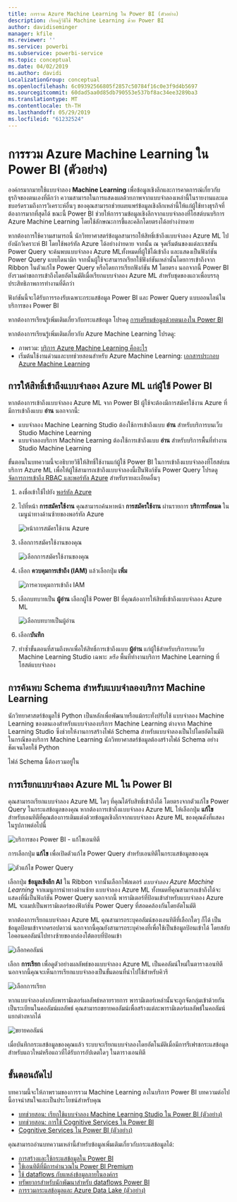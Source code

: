 ```yaml
---
title: การรวม Azure Machine Learning ใน Power BI (ตัวอย่าง)
description: เรียนรู้วิธีใช้ Machine Learning ด้วย Power BI
author: davidiseminger
manager: kfile
ms.reviewer: ''
ms.service: powerbi
ms.subservice: powerbi-service
ms.topic: conceptual
ms.date: 04/02/2019
ms.author: davidi
LocalizationGroup: conceptual
ms.openlocfilehash: 6c09392566805f2857c50784f16c0e3f9d4b5697
ms.sourcegitcommit: 60dad5aa0d85db790553e537bf8ac34ee3289ba3
ms.translationtype: MT
ms.contentlocale: th-TH
ms.lasthandoff: 05/29/2019
ms.locfileid: "61232524"
---
```

# <a name="azure-machine-learning-integration-in-power-bi-preview"></a>การรวม Azure Machine Learning ใน Power BI (ตัวอย่าง)

องค์กรมากมายใช้แบบจำลอง **Machine Learning** เพื่อข้อมูลเชิงลึกและการคาดการณ์เกี่ยวกับธุรกิจของตนเองที่ดีกว่า ความสามารถในการแสดงผลด้วยภาพจากแบบจำลองเหล่านี้ในรายงานและแดชบอร์ดรวมถึงการวิเคราะห์อื่นๆ ของคุณสามารถช่วยเผยแพร่ข้อมูลเชิงลึกเหล่านี้ให้แก่ผู้ใช้ทางธุรกิจที่ต้องการมากที่สุดได้  ขณะนี้ Power BI ช่วยให้การรวมข้อมูลเชิงลึกจากแบบจำลองที่โฮสต์บนบริการ Azure Machine Learning โดยใช้ลักษณะการชี้และคลิกโดยตรงได้อย่างง่ายดาย

หากต้องการใช้ความสามารถนี้ นักวิทยาศาสตร์ข้อมูลสามารถให้สิทธิ์เข้าถึงแบบจำลอง Azure ML ไปยังนักวิเคราะห์ BI โดยใช้พอร์ทัล Azure ได้อย่างง่ายดาย  จากนั้น ณ จุดเริ่มต้นของแต่ละเซสชัน Power Query จะค้นพบแบบจำลอง Azure MLทั้งหมดที่ผู้ใช้ได้เข้าถึง และแสดงเป็นฟังก์ชัน Power Query แบบไดนามิก  จากนั้นผู้ใช้จะสามารถเรียกใช้ฟังก์ชันเหล่านั้นโดยการเข้าถึงจาก Ribbon ในตัวแก้ไข Power Query หรือโดยการเรียกฟังก์ชัน M โดยตรง นอกจากนี้ Power BI ยังรวมคำขอการเข้าถึงโดยอัตโนมัติเมื่อเรียกแบบจำลอง Azure ML สำหรับชุดของแถวเพื่อบรรลุประสิทธิภาพการทำงานที่ดีกว่า

ฟังก์ชันนี้จะได้รับการรองรับเฉพาะกระแสข้อมูล Power BI และ Power Query แบบออนไลน์ในบริการของ Power BI

หากต้องการเรียนรู้เพิ่มเติมเกี่ยวกับกระแสข้อมูล โปรดดู [การเตรียมข้อมูลด้วยตนเองใน Power BI](service-dataflows-overview.md)

หากต้องการเรียนรู้เพิ่มเติมเกี่ยวกับ Azure Machine Learning โปรดดู:

- ภาพรวม:  [บริการ Azure Machine Learning คืออะไร](https://docs.microsoft.com/azure/machine-learning/service/overview-what-is-azure-ml)
- เริ่มต้นใช้งานด่วนและบทช่วยสอนสำหรับ Azure Machine Learning:  [เอกสารประกอบ Azure Machine Learning](https://docs.microsoft.com/azure/machine-learning/)

## <a name="granting-access-to-the-azure-ml-model-to-a-power-bi-user"></a>การให้สิทธิ์เข้าถึงแบบจำลอง Azure ML แก่ผู้ใช้ Power BI

หากต้องการเข้าถึงแบบจำลอง Azure ML จาก Power BI ผู้ใช้จะต้องมีการสมัครใช้งาน Azure ที่มีการเข้าถึงแบบ **อ่าน**  นอกจากนี้:

- แบบจำลอง Machine Learning Studio ต้องใช้การเข้าถึงแบบ **อ่าน** สำหรับบริการบนเว็บ Studio Machine Learning
- แบบจำลองบริการ Machine Learning ต้องใช้การเข้าถึงแบบ **อ่าน** สำหรับบริการพื้นที่ทำงาน Studio Machine Learning

ขั้นตอนในบทความนี้จะอธิบายวิธีให้สิทธิ์ใช้งานแก่ผู้ใช้ Power BI ในการเข้าถึงแบบจำลองที่โฮสต์บนบริการ Azure ML เพื่อให้ผู้ใช้สามารถเข้าถึงแบบจำลองนี้เป็นฟังก์ชัน Power Query  โปรดดู [จัดการการเข้าถึง RBAC และพอร์ทัล Azure](https://docs.microsoft.com/azure/role-based-access-control/role-assignments-portal) สำหรับรายละเอียดอื่นๆ

1. ลงชื่อเข้าใช้ไปยัง [พอร์ทัล Azure](https://portal.azure.com)

2. ไปที่หน้า **การสมัครใช้งาน** คุณสามารถค้นหาหน้า **การสมัครใช้งาน** ผ่านรายการ **บริการทั้งหมด** ในเมนูนำทางด้านซ้ายของพอร์ทัล Azure

    ![หน้าการสมัครใช้งาน Azure](media/service-machine-learning-integration/machine-learning-integration_01.png)

3. เลือกการสมัครใช้งานของคุณ

    ![เลือกการสมัครใช้งานของคุณ](media/service-machine-learning-integration/machine-learning-integration_02.png)

4. เลือก **ควบคุมการเข้าถึง (IAM)** แล้วเลือกปุ่ม **เพิ่ม**

    ![การควบคุมการเข้าถึง IAM](media/service-machine-learning-integration/machine-learning-integration_03.png)

5. เลือกบทบาทเป็น **ผู้อ่าน** เลือกผู้ใช้ Power BI ที่คุณต้องการให้สิทธิ์เข้าถึงแบบจำลอง Azure ML

    ![เลือกบทบาทเป็นผู้อ่าน](media/service-machine-learning-integration/machine-learning-integration_04.png)

6. เลือก**บันทึก**

7. ทำซ้ำขั้นตอนที่สามถึงหกเพื่อให้สิทธิ์การเข้าถึงแบบ **ผู้อ่าน** แก่ผู้ใช้สำหรับบริการบนเว็บ Machine Learning Studio เฉพาะ *หรือ* พื้นที่ทำงานบริการ Machine Learning ที่โฮสต์แบบจำลอง


## <a name="schema-discovery-for-machine-learning-service-models"></a>การค้นพบ Schema สำหรับแบบจำลองบริการ  Machine Learning

นักวิทยาศาสตร์ข้อมูลใช้ Python เป็นหลักเพื่อพัฒนาหรือแม้กระทั่งปรับใช้ แบบจำลอง Machine Learning ของตนเองสำหรับแบบจำลองบริการ Machine Learning  ต่างจาก Machine Learning Studio ซึ่งช่วยให้งานการสร้างไฟล์ Schema สำหรับแบบจำลองเป็นไปโดยอัตโนมัติ ในกรณีของบริการ Machine Learning นักวิทยาศาสตร์ข้อมูลต้องสร้างไฟล์ Schema อย่างชัดเจนโดยใช้ Python

ไฟล์ Schema นี้ต้องรวมอยู่ใน

## <a name="invoking-the-azure-ml-model-in-power-bi"></a>การเรียกแบบจำลอง Azure ML ใน Power BI

คุณสามารถเรียกแบบจำลอง Azure ML ใดๆ ที่คุณได้รับสิทธิ์เข้าถึงได้ โดยตรงจากตัวแก้ไข Power Query ในกระแสข้อมูลของคุณ หากต้องการเข้าถึงแบบจำลอง Azure ML ให้เลือกปุ่ม **แก้ไข** สำหรับเอนทิตีที่คุณต้องการเติมแต่งด้วยข้อมูลเชิงลึกจากแบบจำลอง Azure ML ของคุณดังที่แสดงในรูปภาพต่อไปนี้

![บริการของ Power BI - แก้ไขเอนทิตี](media/service-machine-learning-integration/machine-learning-integration_05.png)

การเลือกปุ่ม **แก้ไข** เพื่อเปิดตัวแก้ไข Power Query สำหรับเอนทิตีในกระแสข้อมูลของคุณ

![ตัวแก้ไข Power Query](media/service-machine-learning-integration/machine-learning-integration_06.png)

เลือกปุ่ม **ข้อมูลเชิงลึก AI** ใน Ribbon จากนั้นเลือกโฟลเดอร์ _แบบจำลอง Azure Machine Learning_ จากเมนูการนำทางด้านซ้าย แบบจำลอง Azure ML ทั้งหมดที่คุณสามารถเข้าถึงได้จะแสดงที่นี่เป็นฟังก์ชัน Power Query นอกจากนี้ พารามิเตอร์ที่ป้อนเข้าสำหรับแบบจำลอง Azure ML จะแมปเป็นพารามิเตอร์ของฟังก์ชัน Power Query ที่สอดคล้องกันโดยอัตโนมัติ

หากต้องการเรียกแบบจำลอง Azure ML คุณสามารถระบุคอลัมน์ของเอนทิตีที่เลือกใดๆ ก็ได้ เป็นข้อมูลป้อนเข้าจากดรอปดาวน์ นอกจากนี้คุณยังสามารถระบุค่าคงที่เพื่อใช้เป็นข้อมูลป้อนเข้าได้ โดยสลับไอคอนคอลัมน์ไปทางซ้ายของกล่องโต้ตอบที่ป้อนเข้า

![เลือกคอลัมน์](media/service-machine-learning-integration/machine-learning-integration_07.png)

เลือก **การเรียก** เพื่อดูตัวอย่างผลลัพธ์ของแบบจำลอง Azure ML เป็นคอลัมน์ใหม่ในตารางเอนทิตี นอกจากนี้คุณจะเห็นการเรียกแบบจำลองเป็นขั้นตอนที่นำไปใช้สำหรับคิวรี

![เลือกการเรียก](media/service-machine-learning-integration/machine-learning-integration_08.png)

หากแบบจำลองส่งกลับพารามิเตอร์ผลลัพธ์หลายรายการ พารามิเตอร์เหล่านั้นจะถูกจัดกลุ่มเข้าด้วยกันเป็นระเบียนในคอลัมน์ผลลัพธ์ คุณสามารถขยายคอลัมน์เพื่อสร้างแต่ละพารามิเตอร์ผลลัพธ์ในคอลัมน์แยกต่างหากได้

![ขยายคอลัมน์](media/service-machine-learning-integration/machine-learning-integration_09.png)

เมื่อบันทึกกระแสข้อมูลของคุณแล้ว ระบบจะเรียกแบบจำลองโดยอัตโนมัติเมื่อมีการรีเฟรชกระแสข้อมูล สำหรับแถวใหม่หรือแถวที่ได้รับการอัปเดตใดๆ ในตารางเอนทิตี

## <a name="next-steps"></a>ขั้นตอนถัดไป

บทความนี้จะให้ภาพรวมของการรวม Machine Learning ลงในบริการ Power BI บทความต่อไปนี้อาจน่าสนใจและเป็นประโยชน์สำหรับคุณ 

* [บทช่วยสอน: เรียกใช้แบบจำลอง Machine Learning Studio ใน Power BI (ตัวอย่าง)](service-tutorial-invoke-machine-learning-model.md)
* [บทช่วยสอน: การใช้ Cognitive Services ใน Power BI](service-tutorial-use-cognitive-services.md)
* [Cognitive Services ใน Power BI (ตัวอย่าง)](service-cognitive-services.md)

คุณสามารถอ่านบทความเหล่านี้สำหรับข้อมูลเพิ่มเติมเกี่ยวกับกระแสข้อมูลได้:
* [การสร้างและใช้กระแสข้อมูลใน Power BI](service-dataflows-create-use.md)
* [ใช้เอนทิตีที่มีการคำนวณใน Power BI Premium](service-dataflows-computed-entities-premium.md)
* [ใช้ dataflows กับแหล่งข้อมูลภายในองค์กร](service-dataflows-on-premises-gateways.md)
* [ทรัพยากรสำหรับนักพัฒนาสำหรับ dataflows Power BI](service-dataflows-developer-resources.md)
* [ การรวมกระแสข้อมูลและ Azure Data Lake (ตัวอย่าง)](service-dataflows-azure-data-lake-integration.md)



